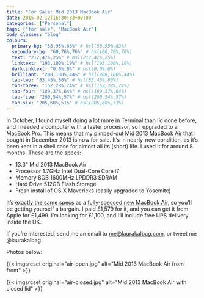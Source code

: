 ```yaml
---
title: "For Sale: Mid 2013 MacBook Air"
date: 2015-02-12T16:30:33+00:00
categories: ["Personal"]
tags: ["for sale", "MacBook Air"]
body_classes: "blog"
colours:
  primary-bg: "58,95%,83%" # hsl(58,95%,83%)
  secondary-bg: "60,76%,76%" # hsl(60,76%,76%)
  text: "212,47%,25%" # hsl(212,47%,25%)
  linktext: "193,100%,19%" # hsl(193,100%,19%)
  darklinktext: "0,0%,0%" # hsl(0,0%,0%)
  brilliant: "208,100%,44%" # hsl(208,100%,44%)
  tab-two: "83,45%,80%" # hsl(83,45%,80%)
  tab-three: "152,28%,74%" # hsl(152,28%,74%)
  tab-four: "189,37%,64%" # hsl(189,37%,64%)
  tab-five: "200,54%,57%" # hsl(200,54%,57%)
  tab-six: "205,68%,51%" # hsl(205,68%,51%)
---
```


In October, I found myself doing a lot more in Terminal than I’d done before, and I needed a computer with a faster processor, so I upgraded to a MacBook Pro. This means that my pimped-out Mid 2013 MacBook Air that I bought in December 2013 is now for sale. It’s in nearly-new condition, as it’s been kept in a shell case for almost all its (short) life. I used it for around 8 months. These are the specs:

* 13.3" Mid 2013 MacBook Air
* Processor 1.7GHz Intel Dual-Core Core i7
* Memory 8GB 1600MHz LPDDR3 SDRAM
* Hard Drive 512GB Flash Storage
* Fresh install of OS X Mavericks (easily upgraded to Yosemite)

It’s [exactly the same specs](http://support.apple.com/kb/SP678?viewlocale=en_US&amp;locale=en_US) as a [fully-specced new MacBook Air](http://www.apple.com/mac/compare/notebooks.html), so you’ll be getting yourself a bargain. I paid £1,579 for it, and you can get it from Apple for £1,499. I’m looking for £1,100, and I’ll include free UPS delivery inside the UK.

If you’re interested, send me an email to me@laurakalbag.com, or tweet me @laurakalbag.

Photos below:

{{< imgsrcset original="air-open.jpg" alt="Mid 2013 MacBook Air from front" >}}

{{< imgsrcset original="air-closed.jpg" alt="Mid 2013 MacBook Air with closed lid" >}}

	